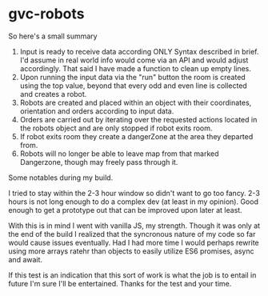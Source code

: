 # gvc-robots

So here's a small summary

1. Input is ready to receive data according ONLY Syntax described in brief. I'd assume in real world info would come via an API and would adjust accordingly. That said I have made a function to clean up empty lines.
2. Upon running the input data via the "run" button the room is created using the top value, beyond that every odd and even line is collected and creates a robot.
3. Robots are created and placed within an object with their coordinates, orientation and orders according to input data.
4. Orders are carried out by iterating over the requested actions located in the robots object and are only stopped if robot exits room.
5. If robot exits room they create a dangerZone at the area they departed from.
6. Robots will no longer be able to leave map from that marked Dangerzone, though may freely pass through it.

Some notables during my build.

I tried to stay within the 2-3 hour window so didn't want to go too fancy. 2-3 hours is not long enough to do a complex dev (at least in my opinion). Good enough to get a prototype out that can be improved upon later at least.

With this is in mind I went with vanilla JS, my strength. Though it was only at the end of the build I realized that the syncronous nature of my code so far would cause issues eventually. Had I had more time I would perhaps rewrite using more arrays ratehr than objects to easily utilize ES6 promises, async and await.

If this test is an indication that this sort of work is what the job is to entail in future I'm sure I'll be entertained. 
Thanks for the test and your time.
